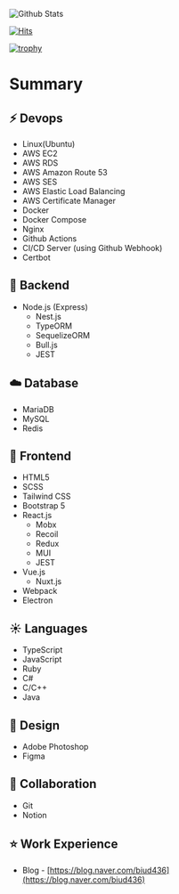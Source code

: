 ![Github Stats](https://github-readme-stats.vercel.app/api?username=biud436&theme=buefy&show_icons=true)

[![Hits](https://hits.seeyoufarm.com/api/count/incr/badge.svg?url=https%3A%2F%2Fgithub.com%2Fbiud436%2F&count_bg=%2379C83D&title_bg=%23555555&icon=&icon_color=%23E7E7E7&title=hits&edge_flat=false)](https://hits.seeyoufarm.com)

[![trophy](https://github-profile-trophy.vercel.app/?username=biud436&theme=buddhism&row=2&column=3)](https://github.com/ryo-ma/github-profile-trophy)

# Summary

## :zap: Devops

- Linux(Ubuntu)
- AWS EC2
- AWS RDS
- AWS Amazon Route 53
- AWS SES
- AWS Elastic Load Balancing
- AWS Certificate Manager
- Docker
- Docker Compose
- Nginx
- Github Actions
- CI/CD Server (using Github Webhook)
- Certbot

## :rocket: Backend

- Node.js (Express)
  - Nest.js
  - TypeORM
  - SequelizeORM
  - Bull.js
  - JEST

## :cloud: Database

- MariaDB
- MySQL
- Redis

## :rocket: Frontend

- HTML5
- SCSS
- Tailwind CSS
- Bootstrap 5
- React.js
  - Mobx
  - Recoil
  - Redux
  - MUI
  - JEST
- Vue.js
  - Nuxt.js
- Webpack
- Electron

## :sunny: Languages

- TypeScript
- JavaScript
- Ruby
- C#
- C/C++
- Java

## 🎨 Design

- Adobe Photoshop
- Figma

## :rocket: Collaboration

- Git
- Notion

## :star: Work Experience

- Blog - [https://blog.naver.com/biud436](https://blog.naver.com/biud436)
